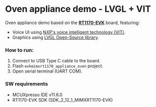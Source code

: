 # Oven appliance demo - LVGL + VIT
Oven appliance demo based on the **[RT1170-EVK](https://www.nxp.com/design/development-boards/i-mx-evaluation-and-development-boards/i-mx-rt1170-evaluation-kit:MIMXRT1170-EVK)** board, featuring:

- Voice UI using [NXP's voice intelligent technology (VIT)](https://www.nxp.com/design/software/embedded-software/voice-intelligent-technology:VOICE-INTELLIGENT-TECHNOLOGY?tid=vanvit).
- Graphics using [LVGL Open-Source library](https://www.nxp.com/design/software/embedded-software/lvgl-open-source-graphics-library:LITTLEVGL-OPEN-SOURCE-GRAPHICS-LIBRARY).

### How to run:

1. Connect to USB Type C cable to the board.
2. Flash `evkmimxrt1170_appliance_oven` project.
4. Open serial terminal (UART COM).

### SW requirements
- MCUXpresso IDE v11.6.0
- RT1170-EVK SDK (SDK_2_12_1_MIMXRT1170-EVK)
